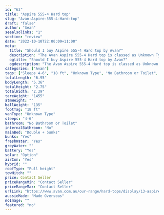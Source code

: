 ```yaml
---
id: "63"
title: "Aspire 555-4 Hard top"
slug: "Avan-Aspire-555-4-Hard-top"
draft: "false"
author: "Sean"
seealsolinks: "1"
section: "review"
date: "2022-10-10T22:00:09+11:00"
meta:
  title: "Should I buy Aspire 555-4 Hard top by Avan?"
  description: "The Avan Aspire 555-4 Hard top is classed as Unknown Type, and sleeps 4-6 people. It is Made Overseas and comes in at 18 ft. It generally has No Bathroom or Toilet."
  ogtitle: "Should I buy Aspire 555-4 Hard top by Avan?"
  ogdescription: "The Avan Aspire 555-4 Hard top is classed as Unknown Type, and sleeps 4-6 people. It is Made Overseas and comes in at 18 ft. It generally has No Bathroom or Toilet."
categories: ["Avan"]
tags: ["Sleeps 4-6", "18 ft", "Unknown Type", "No Bathroom or Toilet", "Full height", "Price Unknown", "Made Overseas"]
totalLength: "6.95"
bodyLength: "5.36"
totalHeight: "2.75"
totalWidth: "2.39"
tareWeight: "1455"
atmWeight: ""
ballWeight: "135"
footTag: "18 ft"
vanType: "Unknown Type"
sleeps: "4-6"
bathroom: "No Bathroom or Toilet"
internalBathroom: "No"
mainBed: "Double + bunks"
bunks: "Yes"
freshWater: "Yes"
greyWater: ""
battery: "Yes"
solar: "Option"
airCon: "Yes"
hybrid: ""
roofType: "Full height"
towHitch: ""
price: Contact Seller
priceRangeMin: "Contact Seller"
priceRangeMax: "Contact Seller"
urlLink: "https://www.avan.com.au/our-range/hard-tops/display/13-aspire-500-series-hardtop"
aussieMade: "Made Overseas"
noImage: ""
featured: "no"
---
```

